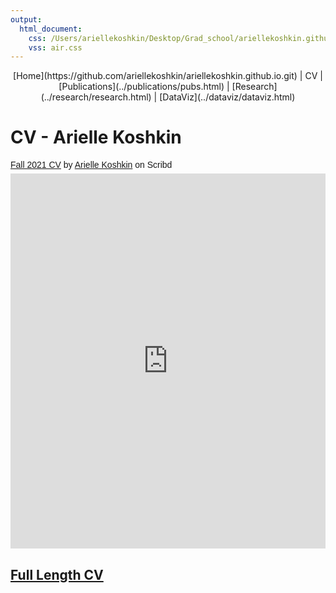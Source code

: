 ```yaml
---
output:
  html_document:
    css: /Users/ariellekoshkin/Desktop/Grad_school/ariellekoshkin.github.io/air.css 
    vss: air.css
---
```

<center>
[Home](https://github.com/ariellekoshkin/ariellekoshkin.github.io.git) | CV | [Publications](../publications/pubs.html) | [Research](../research/research.html) | [DataViz](../dataviz/dataviz.html)
</center>

# CV - Arielle Koshkin

<p  style=" margin: 12px auto 6px auto; font-family: Helvetica,Arial,Sans-serif; font-style: normal; font-variant: normal; font-weight: normal; font-size: 14px; line-height: normal; font-size-adjust: none; font-stretch: normal; -x-system-font: none; display: block;">   <a title="" href=""  style="text-decoration: underline;" >Fall 2021 CV</a> by <a title="" href=""  style="text-decoration: underline;" >Arielle Koshkin</a> on Scribd</p><iframe class="scribd_iframe_embed" title="Fall 2021 CV" src="https://www.scribd.com/embeds/545364542/content?start_page=1&view_mode=scroll&access_key=key-K0hLet0m4HDKRwT9eqvP" data-auto-height="true" data-aspect-ratio="0.7729220222793488" scrolling="no" id="doc_89321" width="100%" height="600" frameborder="0"></iframe><script type="text/javascript">(function() { var scribd = document.createElement("script"); scribd.type = "text/javascript"; scribd.async = true; scribd.src = "https://www.scribd.com/javascripts/embed_code/inject.js"; var s = document.getElementsByTagName("script")[0]; s.parentNode.insertBefore(scribd, s); })();</script>


## [Full Length CV](cv.pdf)
